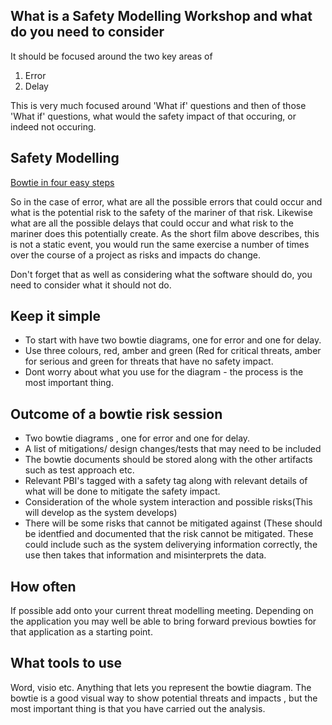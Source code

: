 ## What is a Safety Modelling Workshop and what do you need to consider

It should be focused around the two key areas of

1. Error
2. Delay

This is very much focused around 'What if' questions and then of those 'What if' questions, what would the safety impact of that occuring, or indeed not occuring.

## Safety Modelling
   
 [Bowtie in four easy steps](https://www.youtube.com/watch?v=PHbLQWqojC8)
 
  
 So in the case of error, what are all the possible errors that could occur and what is the potential risk to the safety of the mariner
 of that risk. Likewise what are all the possible delays that could occur and what risk to the mariner does this potentially create. As 
 the short film above describes, this is not a static event, you would run the same exercise a number of times over the course of a 
 project as risks and impacts do change.
 
 Don't forget that as well as considering what the software should do, you need to consider what it should not do.
 

 ## Keep it simple
 
 * To start with have two bowtie diagrams, one for error and one for delay. 
 * Use three colours, red, amber and green (Red for critical threats, amber for serious and green for threats that have no safety
  impact.
 * Dont worry about what you use for the diagram - the process is the most important thing. 
 
 
 
 ## Outcome of a bowtie risk session
 
 * Two bowtie diagrams , one for error and one for delay.
 * A list of mitigations/ design changes/tests that may need to be included
 * The bowtie documents should be stored along with the other artifacts such as test approach etc.
 * Relevant PBI's tagged with a safety tag along with relevant details of what will be done to mitigate the safety impact.
 * Consideration of the whole system interaction and possible risks(This will develop as the system develops)
 * There will be some risks that cannot be mitigated against (These should be identfied and documented that the risk cannot be
   mitigated. These could include such as the system deliverying information correctly, the use then takes that information and 
   misinterprets the data.
   
 ## How often
 
 If possible add onto your current threat modelling meeting. Depending on the application you may well be able to bring forward
 previous bowties for that application as a starting point. 
 
 
 ## What tools to use
 
 Word, visio etc. Anything that lets you represent the bowtie diagram. The bowtie is a good visual way to show potential threats and impacts , but the most important thing is that you have carried out the analysis.
 
 
 
